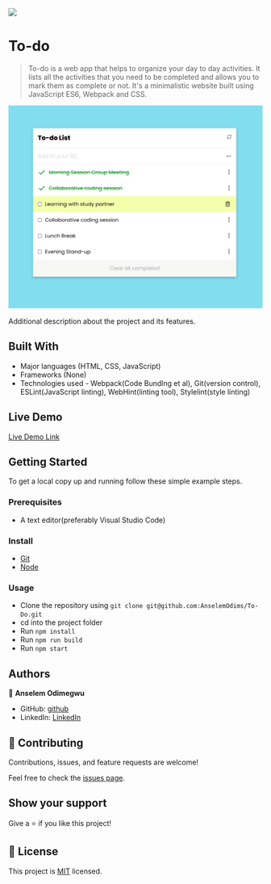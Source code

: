 ![](https://img.shields.io/badge/Todo-List-blueviolet)

# To-do 

> To-do is a web app that helps to organize your day to day activities. It lists all the activities that you need to be completed and allows you to mark them as complete or not. It's a minimalistic website built using JavaScript ES6, Webpack and CSS.

![screenshot](./src/images/screenshots/todo2.png)

Additional description about the project and its features.

## Built With

- Major languages (HTML, CSS, JavaScript)
- Frameworks (None)
- Technologies used - Webpack(Code Bundlng et al), Git(version control), ESLint(JavaScript linting), WebHint(linting tool), Stylelint(style linting)

## Live Demo

[Live Demo Link](https://anselemodims.github.io/To-Do/src/)


## Getting Started

To get a local copy up and running follow these simple example steps.

### Prerequisites
 - A text editor(preferably Visual Studio Code)
### Install
  -  [Git](https://git-scm.com/downloads)
  -  [Node](https://nodejs.org/en/download/)
### Usage
  - Clone the repository using  ``` git clone git@github.com:AnselemOdims/To-Do.git ```
  -  cd into the project folder
  -  Run ``` npm install ```
  -  Run ``` npm run build ```
  -  Run ``` npm start ```

## Authors

👤 **Anselem Odimegwu**

- GitHub: [github](https://github.com/AnselemOdims)
- LinkedIn: [LinkedIn](https://www.linkedin.com/in/anselem-odimegwu-65a679104/)

## 🤝 Contributing

Contributions, issues, and feature requests are welcome!

Feel free to check the [issues page](https://github.com/AnselemOdims/To-Do/issues).

## Show your support

Give a ⭐️ if you like this project!

## 📝 License

This project is [MIT](https://opensource.org/licenses/MIT) licensed.